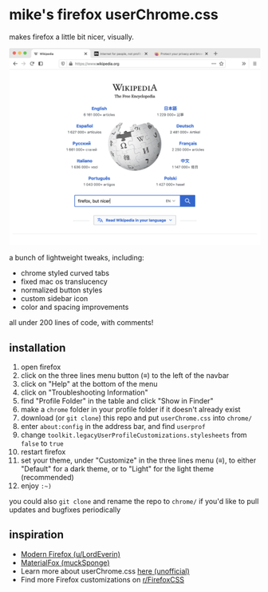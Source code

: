 # mike's firefox userChrome.css

makes firefox a little bit nicer, visually. 

![screenshot](screenshot.png)

a bunch of lightweight tweaks, including:

- chrome styled curved tabs
- fixed mac os translucency
- normalized button styles
- custom sidebar icon
- color and spacing improvements

all under 200 lines of code, with comments!

## installation

1. open firefox
2. click on the three lines menu button (≡) to the left of the navbar
3. click on "Help" at the bottom of the menu
4. click on "Troubleshooting Information"
5. find "Profile Folder" in the table and click "Show in Finder"
6. make a `chrome` folder in your profile folder if it doesn't already exist
7. download (or `git clone`) this repo and put `userChrome.css` into `chrome/`
8. enter `about:config` in the address bar, and find `userprof`
9. change `toolkit.legacyUserProfileCustomizations.stylesheets` from `false` to `true`
10. restart firefox
11. set your theme, under "Customize" in the three lines menu (≡), to either "Default" for a dark theme, or to "Light" for the light theme (recommended)
12. enjoy `:~)`

you could also `git clone` and rename the repo to `chrome/` if you'd like to pull updates and bugfixes periodically

## inspiration
- [Modern Firefox (u/LordEverin)](https://www.reddit.com/r/FirefoxCSS/comments/bm77hx/modern_firefox/)
- [MaterialFox (muckSponge)](https://github.com/muckSponge/MaterialFox)
- Learn more about userChrome.css [here (unofficial)](https://www.userchrome.org/)
- Find more Firefox customizations on [r/FirefoxCSS](https://www.reddit.com/r/FirefoxCSS)
